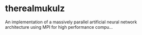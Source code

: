 # therealmukulz
An implementation of a massively parallel artificial neural network architecture using MPI for high performance compu…
